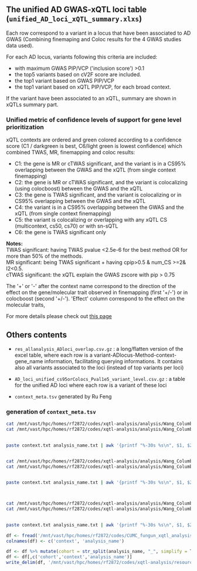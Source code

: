 ## The unified AD GWAS-xQTL loci table (`unified_AD_loci_xQTL_summary.xlxs`)

Each row correspond to a variant in a locus that have been associated to AD GWAS (Combining finemaping and Coloc results for the 4 GWAS studies data used). 	

For each AD locus, variants following this criteria are included:
- with maximum GWAS PIP/VCP ('inclusion score') >0.1 
- the top5 variants based on cV2F score are included. 
- the top1 variant based on GWAS PIP/VCP
- the top1 variant based on xQTL PIP/VCP, for each broad context.  

If the variant have been associated to an xQTL, summary are shown in xQTLs summary part.	 


### Unified metric of confidence levels of support for gene level prioritization

xQTL contexts are ordered and green colored according to a confidence score (C1 / darkgreen is best, C6/light green is lowest confidence) which combined TWAS, MR, finemapping and coloc results:	 
- C1: the gene is MR or cTWAS significant, and the variant is in a CS95% overlapping between the GWAS and the xQTL (from single context finemapping)
- C2: the gene is MR or cTWAS significant, and the variant is colocalizing (using colocboost) between the GWAS and the xQTL
- C3: the gene is TWAS significant, and the variant is colocalizing or in  CS95% overlapping between the GWAS and the xQTL
- C4: the variant is in a CS95% overlapping between the GWAS and the xQTL (from single context finemapping)
- C5: the variant is colocalizing or overlapping with any xQTL CS (multicontext, cs50, cs70) or with sn-sQTL
- C6:  the gene is TWAS significant only

**Notes:**  
TWAS significant: having TWAS pvalue <2.5e-6 for the best method OR for more than 50% of the methods.  
MR significant: being TWAS significant + having cpip>0.5 & num_CS >=2& I2<0.5.  
cTWAS significant: the xQTL explain the GWAS zscore with pip > 0.75  

The '+' or '-' after the context name correspond to the direction of the effect on the gene/molecular trait observed in finemapping (first '+/-') or in colocboost (second '+/-'). 
'Effect' column correspond to the effect on the molecular traits, 
  

For more details please check out [this page](https://statfungen.github.io/xqtl-resources/xqtl_resource_description/#alzheimers-disease-gwas-integration)

## Others contents
- `res_allanalysis_ADloci_overlap.csv.gz` : a long/flatten version of the excel table, where each row is a variant-ADlocus-Method-context-gene_name information, facilitating querying informations. It contains also all variants associated to the loci (instead of top variants per loci) 

- `AD_loci_unified_cs95orColocs_Pval1e5_variant_level.csv.gz` : a table for the unified AD loci where each row is a variant of these loci

- `context_meta.tsv` generated by Ru Feng

### generation of `context_meta.tsv`
```bash
cat /mnt/vast/hpc/homes/rf2872/codes/xqtl-analysis/analysis/Wang_Columbia/susie_twas/*/commands_to_submit.txt |grep -oP '(?<=--phenotype-names )[^\\]*'| sed 's/\s--.*$//' | awk -v OFS=',' '{for (i=1; i<=NF; i++) printf "%s%s", $i, (i==NF?ORS:OFS)}'   > context.txt
cat /mnt/vast/hpc/homes/rf2872/codes/xqtl-analysis/analysis/Wang_Columbia/susie_twas/*/commands_to_submit.txt |grep -oP '(?<=--name )[^\\]*'| sed 's/\s--.*$//' |sed 's/ //g' > analysis_name.txt
 

paste context.txt analysis_name.txt | awk '{printf "%-30s %s\n", $1, $2}' > combined.txt


cat /mnt/vast/hpc/homes/rf2872/codes/xqtl-analysis/analysis/Wang_Columbia/fsusie/*/commands_to_submit.txt |grep -oP '(?<=--phenotype-names )[^\\]*'| sed 's/\s--.*$//' | awk -v OFS=',' '{for (i=1; i<=NF; i++) printf "%s%s", $i, (i==NF?ORS:OFS)}'   > context.txt
cat /mnt/vast/hpc/homes/rf2872/codes/xqtl-analysis/analysis/Wang_Columbia/fsusie/*/commands_to_submit.txt |grep -oP '(?<=--name )[^\\]*'| sed 's/\s--.*$//' |sed 's/ //g' > analysis_name.txt
 

paste context.txt analysis_name.txt | awk '{printf "%-30s %s\n", $1, $2}' >> combined.txt



cat /mnt/vast/hpc/homes/rf2872/codes/xqtl-analysis/analysis/Wang_Columbia/susie_twas_trans/*/commands_to_submit.txt |grep -oP '(?<=--phenotype-names )[^\\]*'| sed 's/\s--.*$//' | awk -v OFS=',' '{for (i=1; i<=NF; i++) printf "%s%s", $i, (i==NF?ORS:OFS)}'   > context.txt
cat /mnt/vast/hpc/homes/rf2872/codes/xqtl-analysis/analysis/Wang_Columbia/susie_twas_trans/*/commands_to_submit.txt |grep -oP '(?<=--name )[^\\]*'| sed 's/\s--.*$//' |sed 's/ //g' > analysis_name.txt
 

paste context.txt analysis_name.txt | awk '{printf "%-30s %s\n", $1, $2}' >> combined.txt
```


```R
df <- fread('/mnt/vast/hpc/homes/rf2872/codes/CUMC_fungun_xqtl_analysis/analysis/Others/combined.txt', sep = ' ', header = FALSE)
colnames(df) <- c('context', 'analysis_name')

df <- df %>% mutate(cohort = str_split(analysis_name, "_", simplify = T) %>% .[,1])  %>% filter(!str_detect(analysis_name, 'leafcutter2'))
df <- df[,c('cohort','context','analysis_name')]
write_delim(df, '/mnt/vast/hpc/homes/rf2872/codes/xqtl-analysis/resource/context_meta.tsv', delim = '\t')
```


